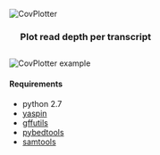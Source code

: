 ![CovPlotter](http://163.172.45.124/uploads/logo.png?)


### &nbsp;&nbsp;&nbsp;&nbsp;&nbsp;Plot read depth per transcript


##

![CovPlotter example](http://163.172.45.124/uploads/CovPlotter_example.png)


#### Requirements
- python 2.7<br/>
- [yaspin](https://github.com/pavdmyt/yaspin)<br/>
- [gffutils](https://github.com/daler/gffutils)<br/>
- [pybedtools](https://github.com/daler/pybedtools)<br/>
- [samtools](https://github.com/samtools/samtools)<br/>

